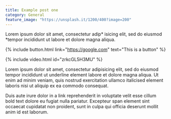 ```yaml
---
title: Example post one
category: General
feature_image: "https://unsplash.it/1200/400?image=200"
---
```


Lorem ipsum dolor sit amet, consectetur adip* isicing elit, sed do eiusmod *tempor incididunt ut labore et dolore magna aliqua.

<!-- more -->

{% include button.html link="https://google.com" text="This is a button" %}

{% include video.html id="zrkcGL5H3MU" %}

Lorem ipsum dolor sit amet, consectetur adipisicing elit, sed do eiusmod tempor incididunt ut underline element labore et dolore magna aliqua. Ut enim ad minim veniam, quis nostrud exercitation ullamco italicised element laboris nisi ut aliquip ex ea commodo consequat.

Duis aute irure dolor in a link reprehenderit in voluptate velit esse cillum bold text dolore eu fugiat nulla pariatur. Excepteur span element sint occaecat cupidatat non proident, sunt in culpa qui officia deserunt mollit anim id est laborum.
